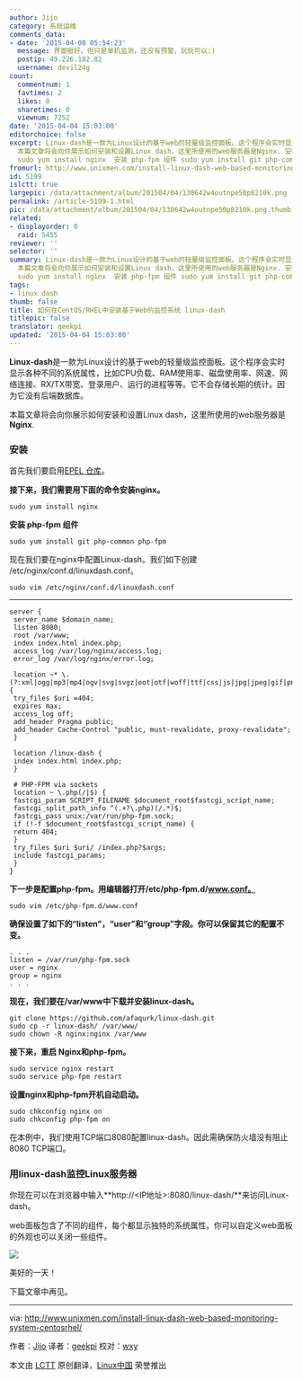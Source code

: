 ```yaml
---
author: Jijo
category: 系统运维
comments_data:
- date: '2015-04-08 05:54:23'
  message: 界面挺好，但只是单机监测，还没有预警，玩玩可以:)
  postip: 49.226.182.82
  username: devil24g
count:
  commentnum: 1
  favtimes: 2
  likes: 0
  sharetimes: 0
  viewnum: 7252
date: '2015-04-04 15:03:00'
editorchoice: false
excerpt: Linux-dash是一款为Linux设计的基于web的轻量级监控面板。这个程序会实时显示各种不同的系统属性，比如CPU负载、RAM使用率、磁盘使用率、网速、网络连接、RX/TX带宽、登录用户、运行的进程等等。它不会存储长期的统计。因为它没有后端数据库。
  本篇文章将会向你展示如何安装和设置Linux dash，这里所使用的web服务器是Nginx. 安装 首先我们要启用EPEL 仓库。 接下来，我们需要用下面的命令安装nginx。
  sudo yum install nginx  安装 php-fpm 组件 sudo yum install git php-common php-fpm  现在我们要在nginx中配置Linux-dash。我们如下
fromurl: http://www.unixmen.com/install-linux-dash-web-based-monitoring-system-centosrhel/
id: 5199
islctt: true
largepic: /data/attachment/album/201504/04/130642w4outnpe50p8210k.png
permalink: /article-5199-1.html
pic: /data/attachment/album/201504/04/130642w4outnpe50p8210k.png.thumb.jpg
related:
- displayorder: 0
  raid: 5455
reviewer: ''
selector: ''
summary: Linux-dash是一款为Linux设计的基于web的轻量级监控面板。这个程序会实时显示各种不同的系统属性，比如CPU负载、RAM使用率、磁盘使用率、网速、网络连接、RX/TX带宽、登录用户、运行的进程等等。它不会存储长期的统计。因为它没有后端数据库。
  本篇文章将会向你展示如何安装和设置Linux dash，这里所使用的web服务器是Nginx. 安装 首先我们要启用EPEL 仓库。 接下来，我们需要用下面的命令安装nginx。
  sudo yum install nginx  安装 php-fpm 组件 sudo yum install git php-common php-fpm  现在我们要在nginx中配置Linux-dash。我们如下
tags:
- linux dash
thumb: false
title: 如何在CentOS/RHEL中安装基于Web的监控系统 linux-dash
titlepic: false
translator: geekpi
updated: '2015-04-04 15:03:00'
---
```


**Linux-dash**是一款为Linux设计的基于web的轻量级监控面板。这个程序会实时显示各种不同的系统属性，比如CPU负载、RAM使用率、磁盘使用率、网速、网络连接、RX/TX带宽、登录用户、运行的进程等等。它不会存储长期的统计。因为它没有后端数据库。


本篇文章将会向你展示如何安装和设置Linux dash，这里所使用的web服务器是**Nginx**.


### 安装


首先我们要启用[EPEL 仓库](http://linux.cn/article-2324-1.html)。


**接下来，我们需要用下面的命令安装nginx。**



```
sudo yum install nginx

```

**安装 php-fpm 组件**



```
sudo yum install git php-common php-fpm

```

现在我们要在nginx中配置Linux-dash。我们如下创建 /etc/nginx/conf.d/linuxdash.conf。



```
sudo vim /etc/nginx/conf.d/linuxdash.conf

```



---



```
server {
 server_name $domain_name;
 listen 8080;
 root /var/www;
 index index.html index.php;
 access_log /var/log/nginx/access.log;
 error_log /var/log/nginx/error.log;

 location ~* \.(?:xml|ogg|mp3|mp4|ogv|svg|svgz|eot|otf|woff|ttf|css|js|jpg|jpeg|gif|png|ico)$ {
 try_files $uri =404;
 expires max;
 access_log off;
 add_header Pragma public;
 add_header Cache-Control "public, must-revalidate, proxy-revalidate";
 }

 location /linux-dash {
 index index.html index.php;
 }

 # PHP-FPM via sockets
 location ~ \.php(/|$) {
 fastcgi_param SCRIPT_FILENAME $document_root$fastcgi_script_name;
 fastcgi_split_path_info ^(.+?\.php)(/.*)$;
 fastcgi_pass unix:/var/run/php-fpm.sock;
 if (!-f $document_root$fastcgi_script_name) {
 return 404;
 }
 try_files $uri $uri/ /index.php?$args;
 include fastcgi_params;
 }
}

```

**下一步是配置php-fpm。用编辑器打开/etc/php-fpm.d/www.conf。**



```
sudo vim /etc/php-fpm.d/www.conf

```

**确保设置了如下的“listen”，“user”和“group”字段。你可以保留其它的配置不变。**



```
. . .
listen = /var/run/php-fpm.sock
user = nginx
group = nginx
. . .

```

**现在，我们要在/var/www中下载并安装linux-dash。**



```
git clone https://github.com/afaqurk/linux-dash.git
sudo cp -r linux-dash/ /var/www/
sudo chown -R nginx:nginx /var/www

```

**接下来，重启 Nginx和php-fpm。**



```
sudo service nginx restart
sudo service php-fpm restart

```

**设置nginx和php-fpm开机自动启动。**



```
sudo chkconfig nginx on
sudo chkconfig php-fpm on

```

在本例中，我们使用TCP端口8080配置linux-dash。因此需确保防火墙没有阻止8080 TCP端口。


### 用linux-dash监控Linux服务器


你现在可以在浏览器中输入**http://<IP地址>:8080/linux-dash/**来访问Linux-dash。


web面板包含了不同的组件，每个都显示独特的系统属性。你可以自定义web面板的外观也可以关闭一些组件。


![](/data/attachment/album/201504/04/130642w4outnpe50p8210k.png)


美好的一天！


下篇文章中再见。




---


via: <http://www.unixmen.com/install-linux-dash-web-based-monitoring-system-centosrhel/>


作者：[Jijo](http://www.unixmen.com/author/jijo/) 译者：[geekpi](https://github.com/geekpi) 校对：[wxy](https://github.com/wxy)


本文由 [LCTT](https://github.com/LCTT/TranslateProject) 原创翻译，[Linux中国](http://linux.cn/) 荣誉推出